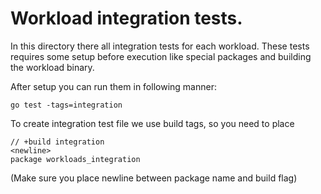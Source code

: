# Workload integration tests.

In this directory there all integration tests for each workload. These tests requires some
setup before execution like special packages and building the workload binary.

After setup you can run them in following manner:

`go test -tags=integration`

To create integration test file we use build tags, so you need to place

```
// +build integration
<newline>
package workloads_integration
```

(Make sure you place newline between package name and build flag)
